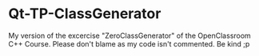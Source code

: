 # Qt-TP-ClassGenerator
My version of the excercise "ZeroClassGenerator" of the OpenClassroom C++ Course.
Please don't blame as my code isn't commented. Be kind ;p
